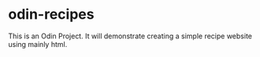 # odin-recipes

This is an Odin Project. It will demonstrate creating a simple recipe website using mainly html.